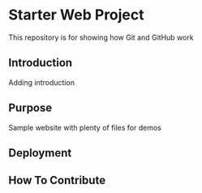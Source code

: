 # Starter Web Project

This repository is for showing how Git and GitHub work

## Introduction

Adding introduction

## Purpose

Sample website with plenty of files for demos

## Deployment

## How To Contribute
